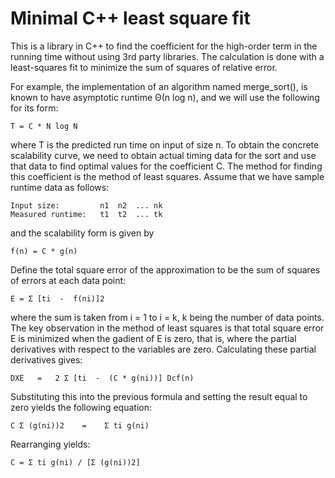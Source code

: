 # Minimal C++ least square fit

This is a library in C++ to find the coefficient for the high-order term in the running time without using 3rd party libraries. The calculation is done with a least-squares fit to minimize the sum of squares of relative error.

For example, the implementation of an algorithm named merge_sort(), is known to have asymptotic runtime Θ(n log n), and we will use the following for its form:

    T = C * N log N 

where T is the predicted run time on input of size n. To obtain the concrete scalability curve, we need to obtain actual timing data for the sort and use that data to find optimal values for the coefficient C. The method for finding this coefficient is the method of least squares. Assume that we have sample runtime data as follows:

    Input size:  	    n1	n2	...	nk
    Measured runtime:  	t1	t2	...	tk

and the scalability form is given by

    f(n) = C * g(n) 

Define the total square error of the approximation to be the sum of squares of errors at each data point:

    E = Σ [ti  -  f(ni)]2 

where the sum is taken from i = 1 to i = k, k being the number of data points. The key observation in the method of least squares is that total square error E is minimized when the gadient of E is zero, that is, where the partial derivatives with respect to the variables are zero. Calculating these partial derivatives gives:

    DXE	  =   2 Σ [ti  -  (C * g(ni))] Dcf(n)

Substituting this into the previous formula and setting the result equal to zero yields the following equation:

    C Σ (g(ni))2    =    Σ ti g(ni) 

Rearranging yields:

    C = Σ ti g(ni) / [Σ (g(ni))2]
